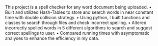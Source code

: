 This project is a spell checker for any word document being uploaded. 
•	Built and utilized Hash-Tables to store and search words in near constant time with double collision strategy.
•	Using python, I built functions and classes to search through files and check incorrect spelling.
•	Altered incorrectly spelled words in 5 different algorithms to search and suggest correct spellings to user.
•	Compared running times with asymptomatic analyses to enhance the efficiency in my data.

